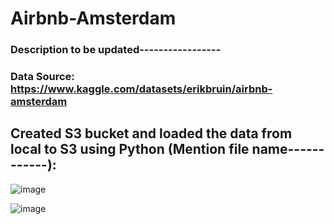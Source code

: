 # Airbnb-Amsterdam

### Description to be updated-----------------

### Data Source: https://www.kaggle.com/datasets/erikbruin/airbnb-amsterdam



## Created S3 bucket and loaded the data from local to S3 using Python (Mention file name------------):


![image](https://github.com/Dhiraj0107/Airbnb-Amsterdam/assets/118677714/b5f115d9-6662-47e1-b27d-08a269e1e83c)

![image](https://github.com/Dhiraj0107/Airbnb-Amsterdam/assets/118677714/862438f3-7671-4029-b01a-95806e60f9b2)

